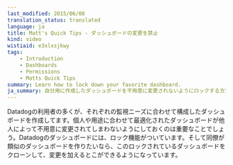```yaml
---
last_modified: 2015/06/08
translation_status: translated
language: ja
title: Matt's Quick Tips - ダッシュボードの変更を禁止
kind: video
wistiaid: e3xlxsjkwy
tags:
    - Introduction
    - Dashboards
    - Permissions
    - Matts Quick Tips
summary: Learn how to lock down your favorite dashboard.
ja_summary: 自分用に作成したダッシュボードを不用意に変更されないようにロックする方法について学びます。
---
```


<!-- Our customers love the ability to create dashboards that make the most sense for them. But sometimes you want to make sure your creation isn't changed by someone else. Now you can lock down the dashboard to keep it in your favorite state. Of course, your colleagues can still clone it if they want to build on your greatness. -->

Datadogの利用者の多くが、それぞれの監視ニーズに合わせて構成したダッシュボードを作成してます。個人や用途に合わせて最適化されたダッシュボードが他人によって不用意に変更されてしまわないようにしておくのは重要なことでしょう。Datadogのダッシュボードには、ロック機能がついています。そして同僚が類似のダッシュボードを作りたいなら、このロックされているダッシュボードをクローンして、変更を加えるとこができるようになっています。
